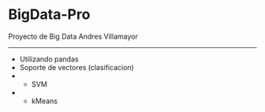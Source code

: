 # BigData-Pro
Proyecto de Big Data 
Andres Villamayor 
***
- Utilizando pandas
- Soporte de vectores (clasificacion) 
- - SVM 
- - kMeans

